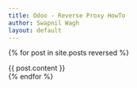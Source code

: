 ```yaml
---
title: Odoo - Reverse Proxy HowTo
author: Swapnil Wagh
layout: default
---
```


{% for post in site.posts reversed %}
<section class="slide antiun-slide" id="{{ post.label }}">
{{ post.content }}
</section>
{% endfor %}
